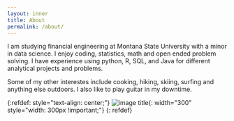 ```yaml
---
layout: inner
title: About
permalink: /about/
---
```


I am studying financial engineering at Montana State University with a minor in data science. I enjoy coding, statistics, math and open ended problem solving. I have experience using python, R, SQL, and Java for different analytical projects and problems.

Some of my other interestes include cooking, hiking, skiing, surfing and anything else outdoors. I also like to play guitar in my downtime. 

{:refdef: style="text-align: center;"}
![image title](/img/MeResized.png){: width="300" style="width: 300px !important;"}
{: refdef}